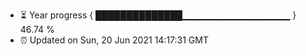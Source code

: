 - ⏳ Year progress { ██████████████▁▁▁▁▁▁▁▁▁▁▁▁▁▁▁▁ } 46.74 %
- ⏰ Updated on Sun, 20 Jun 2021 14:17:31 GMT

